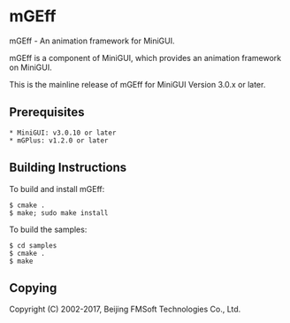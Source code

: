# mGEff

mGEff - An animation framework for MiniGUI.

mGEff is a component of MiniGUI, which provides an animation framework
on MiniGUI. 

This is the mainline release of mGEff for MiniGUI Version 3.0.x or later.

## Prerequisites

    * MiniGUI: v3.0.10 or later
    * mGPlus: v1.2.0 or later

## Building Instructions

To build and install mGEff:

	$ cmake .
	$ make; sudo make install

To build the samples:

	$ cd samples
	$ cmake .
	$ make

## Copying

Copyright (C) 2002-2017, Beijing FMSoft Technologies Co., Ltd.
